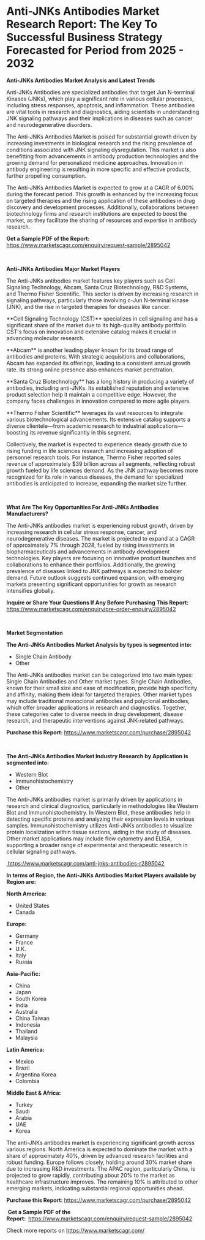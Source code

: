 <p><h1>Anti-JNKs Antibodies Market Research Report: The Key To Successful Business Strategy Forecasted for Period from 2025 - 2032</h1></p><p><strong>Anti-JNKs Antibodies Market Analysis and Latest Trends</strong></p>
<p><p>Anti-JNKs Antibodies are specialized antibodies that target Jun N-terminal Kinases (JNKs), which play a significant role in various cellular processes, including stress responses, apoptosis, and inflammation. These antibodies are vital tools in research and diagnostics, aiding scientists in understanding JNK signaling pathways and their implications in diseases such as cancer and neurodegenerative disorders.</p><p>The Anti-JNKs Antibodies Market is poised for substantial growth driven by increasing investments in biological research and the rising prevalence of conditions associated with JNK signaling dysregulation. This market is also benefitting from advancements in antibody production technologies and the growing demand for personalized medicine approaches. Innovation in antibody engineering is resulting in more specific and effective products, further propelling consumption.</p><p>The Anti-JNKs Antibodies Market is expected to grow at a CAGR of 6.00% during the forecast period. This growth is enhanced by the increasing focus on targeted therapies and the rising application of these antibodies in drug discovery and development processes. Additionally, collaborations between biotechnology firms and research institutions are expected to boost the market, as they facilitate the sharing of resources and expertise in antibody research.</p></p>
<p><strong>Get a Sample PDF of the Report:&nbsp;</strong> <a href="https://www.marketscagr.com/enquiry/request-sample/2895042?utm_campaign=3208&utm_medium=2&utm_source=Github&utm_content=ia&utm_term=15032025&utm_id=anti-jnks-antibodies">https://www.marketscagr.com/enquiry/request-sample/2895042</a></p>
<p>&nbsp;</p>
<p><strong>Anti-JNKs Antibodies Major Market Players</strong></p>
<p><p>The Anti-JNKs antibodies market features key players such as Cell Signaling Technology, Abcam, Santa Cruz Biotechnology, R&D Systems, and Thermo Fisher Scientific. This sector is driven by increasing research in signaling pathways, particularly those involving c-Jun N-terminal kinase (JNK), and the rise in targeted therapies for diseases like cancer.</p><p>**Cell Signaling Technology (CST)** specializes in cell signaling and has a significant share of the market due to its high-quality antibody portfolio. CST's focus on innovation and extensive catalog makes it crucial in advancing molecular research. </p><p>**Abcam** is another leading player known for its broad range of antibodies and proteins. With strategic acquisitions and collaborations, Abcam has expanded its offerings, leading to a consistent annual growth rate. Its strong online presence also enhances market penetration.</p><p>**Santa Cruz Biotechnology** has a long history in producing a variety of antibodies, including anti-JNKs. Its established reputation and extensive product selection help it maintain a competitive edge. However, the company faces challenges in innovation compared to more agile players.</p><p>**Thermo Fisher Scientific** leverages its vast resources to integrate various biotechnological advancements. Its extensive catalog supports a diverse clientele—from academic research to industrial applications—boosting its revenue significantly in this segment.</p><p>Collectively, the market is expected to experience steady growth due to rising funding in life sciences research and increasing adoption of personnel research tools. For instance, Thermo Fisher reported sales revenue of approximately $39 billion across all segments, reflecting robust growth fueled by life sciences demand. As the JNK pathway becomes more recognized for its role in various diseases, the demand for specialized antibodies is anticipated to increase, expanding the market size further.</p></p>
<p>&nbsp;</p>
<p><strong>What Are The Key Opportunities For Anti-JNKs Antibodies Manufacturers?</strong></p>
<p><p>The Anti-JNKs antibodies market is experiencing robust growth, driven by increasing research in cellular stress response, cancer, and neurodegenerative diseases. The market is projected to expand at a CAGR of approximately 7% through 2028, fueled by rising investments in biopharmaceuticals and advancements in antibody development technologies. Key players are focusing on innovative product launches and collaborations to enhance their portfolios. Additionally, the growing prevalence of diseases linked to JNK pathways is expected to bolster demand. Future outlook suggests continued expansion, with emerging markets presenting significant opportunities for growth as research intensifies globally.</p></p>
<p><strong>Inquire or Share Your Questions If Any Before Purchasing This Report:</strong> <a href="https://www.marketscagr.com/enquiry/pre-order-enquiry/2895042?utm_campaign=3208&utm_medium=2&utm_source=Github&utm_content=ia&utm_term=15032025&utm_id=anti-jnks-antibodies">https://www.marketscagr.com/enquiry/pre-order-enquiry/2895042</a></p>
<p>&nbsp;</p>
<p><strong>Market Segmentation</strong></p>
<p><strong>The Anti-JNKs Antibodies Market Analysis by types is segmented into:</strong></p>
<p><ul><li>Single Chain Antibody</li><li>Other</li></ul></p>
<p><p>The Anti-JNKs antibodies market can be categorized into two main types: Single Chain Antibodies and Other market types. Single Chain Antibodies, known for their small size and ease of modification, provide high specificity and affinity, making them ideal for targeted therapies. Other market types may include traditional monoclonal antibodies and polyclonal antibodies, which offer broader applications in research and diagnostics. Together, these categories cater to diverse needs in drug development, disease research, and therapeutic interventions against JNK-related pathways.</p></p>
<p><strong>Purchase this Report:&nbsp;</strong><a href="https://www.marketscagr.com/purchase/2895042?utm_campaign=3208&utm_medium=2&utm_source=Github&utm_content=ia&utm_term=15032025&utm_id=anti-jnks-antibodies">https://www.marketscagr.com/purchase/2895042</a></p>
<p>&nbsp;</p>
<p><strong>The Anti-JNKs Antibodies Market Industry Research by Application is segmented into:</strong></p>
<p><ul><li>Western Blot</li><li>Immunohistochemistry</li><li>Other</li></ul></p>
<p><p>The Anti-JNKs antibodies market is primarily driven by applications in research and clinical diagnostics, particularly in methodologies like Western Blot and Immunohistochemistry. In Western Blot, these antibodies help in detecting specific proteins and analyzing their expression levels in various samples. Immunohistochemistry utilizes Anti-JNKs antibodies to visualize protein localization within tissue sections, aiding in the study of diseases. Other market applications may include flow cytometry and ELISA, supporting a broader range of experimental and therapeutic research in cellular signaling pathways.</p></p>
<p><a href="https://www.marketscagr.com/anti-jnks-antibodies-r2895042?utm_campaign=3208&utm_medium=2&utm_source=Github&utm_content=ia&utm_term=15032025&utm_id=anti-jnks-antibodies">&nbsp;https://www.marketscagr.com/anti-jnks-antibodies-r2895042</a></p>
<p><strong>In terms of Region, the Anti-JNKs Antibodies Market Players available by Region are:</strong></p>
<p>
    <p> <strong> North America: </strong>
        <ul>
            <li>United States</li>
            <li>Canada</li>
        </ul>
        </p> 
    <p> <strong> Europe: </strong>
        <ul>
            <li>Germany</li>
            <li>France</li>
            <li>U.K.</li>
            <li>Italy</li>
            <li>Russia</li>
        </ul>
        </p> 
    <p> <strong> Asia-Pacific: </strong>
        <ul>
            <li>China</li>
            <li>Japan</li>
            <li>South Korea</li>
            <li>India</li>
            <li>Australia</li>
            <li>China Taiwan</li>
            <li>Indonesia</li>
            <li>Thailand</li>
            <li>Malaysia</li>
        </ul>
        </p> 
    <p> <strong> Latin America: </strong>
        <ul>
            <li>Mexico</li>
            <li>Brazil</li>
            <li>Argentina Korea</li>
            <li>Colombia</li>
        </ul>
        </p> 
    <p> <strong> Middle East & Africa: </strong>
        <ul>
            <li>Turkey</li>
            <li>Saudi</li>
            <li>Arabia</li>
            <li>UAE</li>
            <li>Korea</li>
        </ul>
    </p>
    </p>
<p><p>The anti-JNKs antibodies market is experiencing significant growth across various regions. North America is expected to dominate the market with a share of approximately 40%, driven by advanced research facilities and robust funding. Europe follows closely, holding around 30% market share due to increasing R&D investments. The APAC region, particularly China, is projected to grow rapidly, contributing about 20% to the market as healthcare infrastructure improves. The remaining 10% is attributed to other emerging markets, indicating substantial regional opportunities ahead.</p></p>
<p><strong>Purchase this Report: </strong><a href="https://www.marketscagr.com/purchase/2895042?utm_campaign=3208&utm_medium=2&utm_source=Github&utm_content=ia&utm_term=15032025&utm_id=anti-jnks-antibodies">https://www.marketscagr.com/purchase/2895042</a></p>
<p>&nbsp;<strong>Get a Sample PDF of the Report:&nbsp;&nbsp;</strong><a href="https://www.marketscagr.com/enquiry/request-sample/2895042?utm_campaign=3208&utm_medium=2&utm_source=Github&utm_content=ia&utm_term=15032025&utm_id=anti-jnks-antibodies">https://www.marketscagr.com/enquiry/request-sample/2895042</a></p>
<p><strong></strong></p>
<p>Check more reports on <a href="https://www.marketscagr.com/?utm_campaign=3208&utm_medium=2&utm_source=Github&utm_content=ia&utm_term=15032025&utm_id=anti-jnks-antibodies">https://www.marketscagr.com/</a></p>